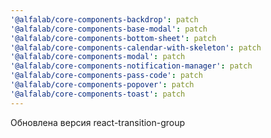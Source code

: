 ```yaml
---
'@alfalab/core-components-backdrop': patch
'@alfalab/core-components-base-modal': patch
'@alfalab/core-components-bottom-sheet': patch
'@alfalab/core-components-calendar-with-skeleton': patch
'@alfalab/core-components-modal': patch
'@alfalab/core-components-notification-manager': patch
'@alfalab/core-components-pass-code': patch
'@alfalab/core-components-popover': patch
'@alfalab/core-components-toast': patch
---
```


Обновлена версия react-transition-group
